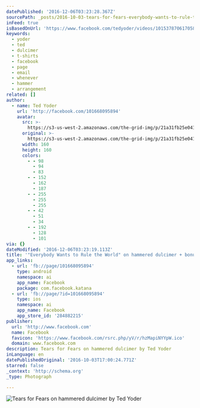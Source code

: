 ```yaml
---
datePublished: '2016-12-06T03:23:28.367Z'
sourcePath: _posts/2016-10-03-tears-for-fears-everybody-wants-to-rule-the-world-on-ham.md
inFeed: true
isBasedOnUrl: 'https://www.facebook.com/tedyoder/videos/10153787061705895/?hc_ref=NEWSFEED'
keywords:
  - yoder
  - ted
  - dulcimer
  - t-shirts
  - facebook
  - page
  - email
  - whenever
  - hammer
  - arrangement
related: []
author:
  - name: Ted Yoder
    url: 'http://facebook.com/101668095894'
    avatar:
      src: >-
        https://s3-us-west-2.amazonaws.com/the-grid-img/p/21a31fb25e0413674e4062658e00385866acf531.jpg
      original: >-
        https://s3-us-west-2.amazonaws.com/the-grid-img/p/21a31fb25e0413674e4062658e00385866acf531.jpg
      width: 160
      height: 160
      colors:
        - - 98
          - 94
          - 83
        - - 152
          - 162
          - 187
        - - 255
          - 255
          - 255
        - - 42
          - 51
          - 34
        - - 192
          - 128
          - 101
via: {}
dateModified: '2016-12-06T03:23:19.113Z'
title: '"Everybody Wants to Rule the World" on hammered dulcimer + bonus raccoon'
app_links:
  - url: 'fb://page/101668095894'
    type: android
    namespace: ai
    app_name: Facebook
    package: com.facebook.katana
  - url: 'fb://page/?id=101668095894'
    type: ios
    namespace: ai
    app_name: Facebook
    app_store_id: '284882215'
publisher:
  url: 'http://www.facebook.com'
  name: Facebook
  favicon: 'https://www.facebook.com/rsrc.php/yV/r/hzMapiNYYpW.ico'
  domain: www.facebook.com
description: Tears for Fears on hammered dulcimer by Ted Yoder
inLanguage: en
datePublishedOriginal: '2016-10-03T17:00:24.771Z'
starred: false
_context: 'http://schema.org'
_type: Photograph

---
```

![Tears for Fears on hammered dulcimer by Ted Yoder](https://the-grid-user-content.s3-us-west-2.amazonaws.com/0d40ddca-ce34-40fb-9dea-948d487461d5.jpg)